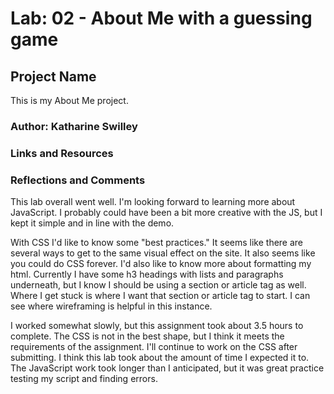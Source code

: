 # Lab: 02 - About Me with a guessing game

## Project Name

This is my About Me project. 

### Author: Katharine Swilley

### Links and Resources

### Reflections and Comments

This lab overall went well. I'm looking forward to learning more about JavaScript. I probably could have been a bit more creative with the JS, but I kept it simple and in line with the demo.

With CSS I'd like to know some "best practices." It seems like there are several ways to get to the same visual effect on the site. It also seems like you could do CSS forever. I'd also like to know more about formatting my html. Currently I have some h3 headings with lists and paragraphs underneath, but I know I should be using a section or article tag as well. Where I get stuck is where I want that section or article tag to start. I can see where wireframing is helpful in this instance.

I worked somewhat slowly, but this assignment took about 3.5 hours to complete. The CSS is not in the best shape, but I think it meets the requirements of the assignment. I'll continue to work on the CSS after submitting. I think this lab took about the amount of time I expected it to. The JavaScript work took longer than I anticipated, but it was great practice testing my script and finding errors.